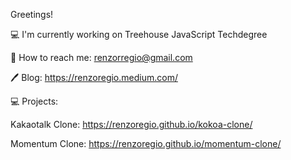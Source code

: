 Greetings!

💻 I'm currently working on Treehouse JavaScript Techdegree

📱 How to reach me: renzorregio@gmail.com

🖊 Blog: https://renzoregio.medium.com/


💻 Projects:

Kakaotalk Clone: https://renzoregio.github.io/kokoa-clone/

Momentum Clone: https://renzoregio.github.io/momentum-clone/


<!--
**rmrrcreate/rmrrcreate** is a ✨ _special_ ✨ repository because its `README.md` (this file) appears on your GitHub profile.

Here are some ideas to get you started:

- 🔭 I’m currently working on ...
- 🌱 I’m currently learning ...
- 👯 I’m looking to collaborate on ...
- 🤔 I’m looking for help with ...
- 💬 Ask me about ...
- 📫 How to reach me: ...
- 😄 Pronouns: ...
- ⚡ Fun fact: ...
-->
